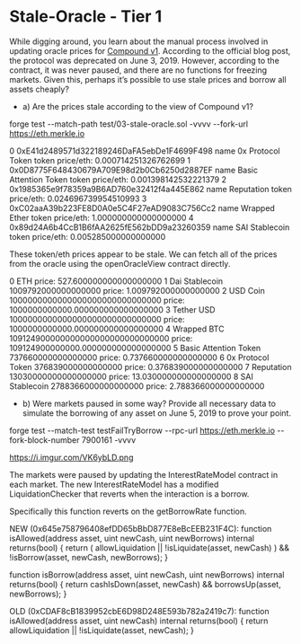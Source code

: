 # Stale-Oracle - Tier 1
While digging around, you learn about the manual process involved in updating oracle prices for [Compound v1](https://etherscan.io/address/0x3fda67f7583380e67ef93072294a7fac882fd7e7). According to the official blog post, the protocol was deprecated on June 3, 2019. However, according to the contract, it was never paused, and there are no functions for freezing markets. Given this, perhaps it’s possible to use stale prices and borrow all assets cheaply?


- a) Are the prices stale according to the view of Compound v1?

forge test --match-path test/03-stale-oracle.sol -vvvv --fork-url https://eth.merkle.io

0 0xE41d2489571d322189246DaFA5ebDe1F4699F498 name 0x Protocol Token
token price/eth: 0.000714251326762699
1 0x0D8775F648430679A709E98d2b0Cb6250d2887EF name Basic Attention Token
token price/eth: 0.001398142532221379
2 0x1985365e9f78359a9B6AD760e32412f4a445E862 name Reputation
token price/eth: 0.024696739954510993
3 0xC02aaA39b223FE8D0A0e5C4F27eAD9083C756Cc2 name Wrapped Ether
token price/eth: 1.000000000000000000
4 0x89d24A6b4CcB1B6fAA2625fE562bDD9a23260359 name SAI Stablecoin
token price/eth: 0.005285000000000000

These token/eth prices appear to be stale. We can fetch all of the prices from the oracle using the openOracleView contract directly.

0 ETH
price: 527.600000000000000000
1 Dai Stablecoin 1009792000000000000
price: 1.009792000000000000
2 USD Coin 1000000000000000000000000000000
price: 1000000000000.000000000000000000
3 Tether USD 1000000000000000000000000000000
price: 1000000000000.000000000000000000
4 Wrapped BTC 109124900000000000000000000000000
price: 109124900000000.000000000000000000
5 Basic Attention Token 737660000000000000
price: 0.737660000000000000
6 0x Protocol Token 376839000000000000
price: 0.376839000000000000
7 Reputation 13030000000000000000
price: 13.030000000000000000
8 SAI Stablecoin 2788366000000000000
price: 2.788366000000000000


- b) Were markets paused in some way? Provide all necessary data to simulate the borrowing of any asset on June 5, 2019 to prove your point.

forge test --match-test testFailTryBorrow --rpc-url https://eth.merkle.io --fork-block-number 7900161 -vvvv

https://i.imgur.com/VK6ybLD.png

The markets were paused by updating the InterestRateModel contract in each market. 
The new InterestRateModel has a modified LiquidationChecker that reverts when the interaction is a borrow. 

Specifically this function reverts on the getBorrowRate function. 

NEW (0x645e758796408efDD65bBbD877E8eBcEEB231F4C): 
function isAllowed(address asset, uint newCash, uint newBorrows) internal returns(bool) {
    return ( allowLiquidation || !isLiquidate(asset, newCash) ) && !isBorrow(asset, newCash, newBorrows);
}

function isBorrow(address asset, uint newCash, uint newBorrows) internal returns(bool) {
    return cashIsDown(asset, newCash) && borrowsUp(asset, newBorrows);
}

OLD (0xCDAF8cB1839952cbE6D98D248E593b782a2419c7):
function isAllowed(address asset, uint newCash) internal returns(bool) {
    return allowLiquidation || !isLiquidate(asset, newCash);
}

